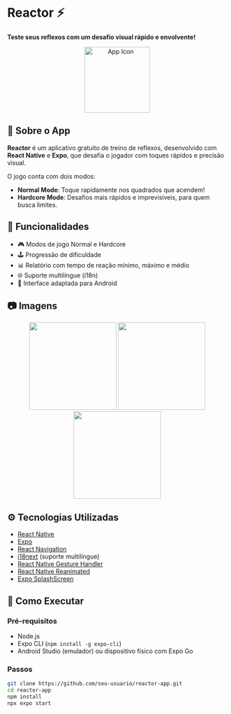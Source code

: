 # Reactor ⚡

**Teste seus reflexos com um desafio visual rápido e envolvente!**

<div align="center">
  <img src="./assets/icon.png" alt="App Icon" width="150" />
</div>

## 📱 Sobre o App

**Reactor** é um aplicativo gratuito de treino de reflexos, desenvolvido com **React Native** e **Expo**, que desafia o jogador com toques rápidos e precisão visual.

O jogo conta com dois modos:

- **Normal Mode**: Toque rapidamente nos quadrados que acendem!
- **Hardcore Mode**: Desafios mais rápidos e imprevisíveis, para quem busca limites.

## 🧠 Funcionalidades

- 🎮 Modos de jogo Normal e Hardcore
- 🕹️ Progressão de dificuldade
- 📊 Relatório com tempo de reação mínimo, máximo e médio
- 🌐 Suporte multilíngue (i18n)
- 📲 Interface adaptada para Android

## 📷 Imagens

<div align="center">
  <img src="assets/screenshots/screen1.png" width="200" />
  <img src="assets/screenshots/screen2.png" width="200" />
  <img src="assets/screenshots/screen3.png" width="200" />
</div>

## ⚙️ Tecnologias Utilizadas

- [React Native](https://reactnative.dev/)
- [Expo](https://expo.dev/)
- [React Navigation](https://reactnavigation.org/)
- [i18next](https://www.i18next.com/) (suporte multilíngue)
- [React Native Gesture Handler](https://docs.swmansion.com/react-native-gesture-handler/)
- [React Native Reanimated](https://docs.swmansion.com/react-native-reanimated/)
- [Expo SplashScreen](https://docs.expo.dev/versions/latest/sdk/splash-screen/)

## 🚀 Como Executar

### Pré-requisitos

- Node.js
- Expo CLI (`npm install -g expo-cli`)
- Android Studio (emulador) ou dispositivo físico com Expo Go

### Passos

```bash
git clone https://github.com/seu-usuario/reactor-app.git
cd reactor-app
npm install
npx expo start
